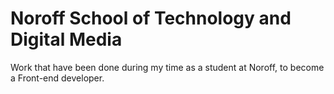 # Noroff School of Technology and Digital Media

Work that have been done during my time as a student at Noroff, to become a Front-end developer.
